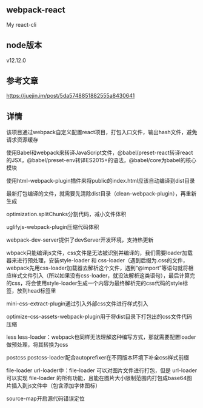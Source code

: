 ## webpack-react
My react-cli

## node版本
v12.12.0

## 参考文章
https://juejin.im/post/5da5748851882555a8430641

## 详情
该项目通过webpack自定义配置react项目，打包入口文件，输出hash文件，避免请求资源缓存

使用Babel和webpack来转译JavaScript文件，@babel/preset-react转译react的JSX，@babel/preset-env转译ES2015+的语法，@babel/core为babel的核心模块

使用html-webpack-plugin插件来将public的index.html应该自动编译到dist目录

最新打包编译的文件，就需要先清除dist目录（clean-webpack-plugin），再重新生成

optimization.splitChunks分割代码，减小文件体积

uglifyjs-webpack-plugin压缩代码体积

webpack-dev-server提供了devServer开发环境，支持热更新

wbpack只能编译js文件，css文件是无法被识别并编译的，我们需要loader加载器来进行预处理，安装style-loader 和 css-loader（遇到后缀为.css的文件，webpack先用css-loader加载器去解析这个文件，遇到“@import”等语句就将相应样式文件引入（所以如果没有css-loader，就没法解析这类语句），最后计算完的css，将会使用style-loader生成一个内容为最终解析完的css代码的style标签，放到head标签里

mini-css-extract-plugin通过引入外部css文件进行样式引入

optimize-css-assets-webpack-plugin用于将dist目录下打包出的css文件代码压缩

less less-loader：webpack也同样无法理解这种编写方式，那就需要配置loader做预处理，将其转换为css

postcss postcss-loader配合autoprefixer在不同版本环境下补全css样式前缀

file-loader url-loader中：file-loader 可以对图片文件进行打包，但是 url-loader 可以实现 file-loader 的所有功能，且能在图片大小限制范围内打包成base64图片插入到js文件中（包含添加字体图标）

source-map开启源代码错误定位
